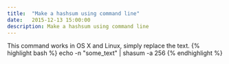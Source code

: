 ```yaml
---
title:  "Make a hashsum using command line"
date:   2015-12-13 15:00:00
description: Make a hashsum using command line
---
```



This command works in OS X and Linux, simply replace the text.
{% highlight bash %}
echo -n "some_text" | shasum -a 256
{% endhighlight %}
